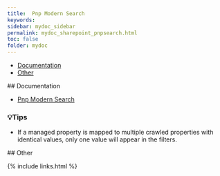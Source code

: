 ```yaml
---
title:  Pnp Modern Search
keywords:
sidebar: mydoc_sidebar
permalink: mydoc_sharepoint_pnpsearch.html
toc: false
folder: mydoc
---
```


<ul id="profileTabs" class="nav nav-tabs">
    <li class="active"><a class="noCrossRef" href="#documentation" data-toggle="tab">Documentation</a></li>
    <li><a class="noCrossRef" href="#other" data-toggle="tab">Other</a></li>
</ul>
  <div class="tab-content">
<div role="tabpanel" class="tab-pane active" id="documentation" markdown="1">
## Documentation

* [Pnp Modern Search](https://microsoft-search.github.io/pnp-modern-search/usage/search-results/layouts/)  

### 💡Tips
* If a managed property is mapped to multiple crawled properties with identical values, only one value will appear in the filters.  
</div>

<div role="tabpanel" class="tab-pane" id="other" markdown="1">
## Other
</div>
</div>

{% include links.html %}
